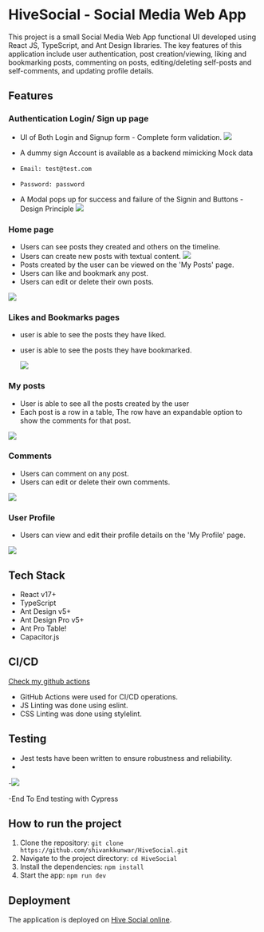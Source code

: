 # HiveSocial -  Social Media Web App

This project is a small Social Media Web App functional UI  developed using React JS, TypeScript, and Ant Design libraries. The key features of this application include user authentication, post creation/viewing, liking and bookmarking posts, commenting on posts, editing/deleting self-posts and self-comments, and updating profile details.

## Features

### Authentication Login/ Sign up page

- UI of Both Login and Signup form - Complete form validation.
![](https://github.com/shivankkunwar/HiveSocial/blob/main/src/assets/login.gif)

- A dummy sign Account is available as a backend mimicking Mock data 
- `Email: test@test.com`
- `Password: password`
- A Modal pops up for success and failure of the Signin and Buttons - Design Principle
![](https://github.com/shivankkunwar/HiveSocial/blob/main/src/assets/modals.gif)
  
  

### Home page
- Users can see posts they created and others on the timeline.
- Users can create new posts with textual content.
  ![](https://github.com/shivankkunwar/HiveSocial/blob/main/src/assets/addpost.gif)
- Posts created by the user can be viewed on the 'My Posts' page.
- Users can like and bookmark any post.
- Users can edit or delete their own posts.

![](https://github.com/shivankkunwar/HiveSocial/blob/main/src/assets/editDelete.gif)

### Likes and Bookmarks pages
- user is able to see the posts they have liked. 
- user is able to see the posts they have bookmarked.

  ![](https://github.com/shivankkunwar/HiveSocial/blob/main/src/assets/LikesBookgif.gif)

### My posts
- User is able to see all the posts created by the user
- Each post is a row in a table, The row have an expandable option to show the comments for that post.

![](https://github.com/shivankkunwar/HiveSocial/blob/main/src/assets/Myposts.gif)

### Comments

- Users can comment on any post.
- Users can edit or delete their own comments.

![](https://github.com/shivankkunwar/HiveSocial/blob/main/src/assets/comments.gif)

### User Profile

- Users can view and edit their profile details on the 'My Profile' page.

![](https://github.com/shivankkunwar/HiveSocial/blob/main/src/assets/profile.gif)
## Tech Stack

- React v17+
- TypeScript
- Ant Design v5+
- Ant Design Pro v5+
- Ant Pro Table!
- Capacitor.js

## CI/CD
[Check my github actions](https://github.com/shivankkunwar/HiveSocial/actions/)
- GitHub Actions were used for CI/CD operations.
- JS Linting was done using eslint.
- CSS Linting was done using stylelint.



## Testing

- Jest  tests have been written to ensure robustness and reliability.
- 
-![](https://github.com/shivankkunwar/HiveSocial/assets/66783424/3fc1b89e-ba4d-4bf8-a73a-b9e53011a8be)

-End To End testing with Cypress

## How to run the project

1. Clone the repository: `git clone https://github.com/shivankkunwar/HiveSocial.git`
2. Navigate to the project directory: `cd HiveSocial`
3. Install the dependencies: `npm install`
4. Start the app: `npm run dev`



## Deployment

The application is deployed on [Hive Social online](https://hive-social.vercel.app/).



